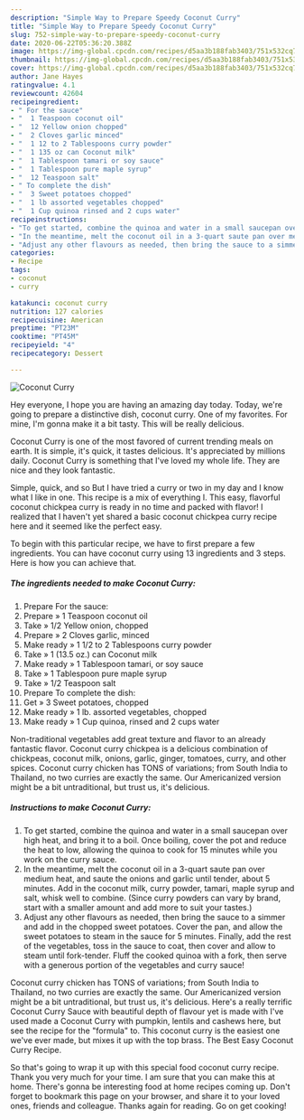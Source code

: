 ```yaml
---
description: "Simple Way to Prepare Speedy Coconut Curry"
title: "Simple Way to Prepare Speedy Coconut Curry"
slug: 752-simple-way-to-prepare-speedy-coconut-curry
date: 2020-06-22T05:36:20.388Z
image: https://img-global.cpcdn.com/recipes/d5aa3b188fab3403/751x532cq70/coconut-curry-recipe-main-photo.jpg
thumbnail: https://img-global.cpcdn.com/recipes/d5aa3b188fab3403/751x532cq70/coconut-curry-recipe-main-photo.jpg
cover: https://img-global.cpcdn.com/recipes/d5aa3b188fab3403/751x532cq70/coconut-curry-recipe-main-photo.jpg
author: Jane Hayes
ratingvalue: 4.1
reviewcount: 42604
recipeingredient:
- " For the sauce"
- "  1 Teaspoon coconut oil"
- "  12 Yellow onion chopped"
- "  2 Cloves garlic minced"
- "  1 12 to 2 Tablespoons curry powder"
- "  1 135 oz can Coconut milk"
- "  1 Tablespoon tamari or soy sauce"
- "  1 Tablespoon pure maple syrup"
- "  12 Teaspoon salt"
- " To complete the dish"
- "  3 Sweet potatoes chopped"
- "  1 lb assorted vegetables chopped"
- "  1 Cup quinoa rinsed and 2 cups water"
recipeinstructions:
- "To get started, combine the quinoa and water in a small saucepan over high heat, and bring it to a boil. Once boiling, cover the pot and reduce the heat to low, allowing the quinoa to cook for 15 minutes while you work on the curry sauce."
- "In the meantime, melt the coconut oil in a 3-quart saute pan over medium heat, and saute the onions and garlic until tender, about 5 minutes. Add in the coconut milk, curry powder, tamari, maple syrup and salt, whisk well to combine. (Since curry powders can vary by brand, start with a smaller amount and add more to suit your tastes.)"
- "Adjust any other flavours as needed, then bring the sauce to a simmer and add in the chopped sweet potatoes. Cover the pan, and allow the sweet potatoes to steam in the sauce for 5 minutes. Finally, add the rest of the vegetables, toss in the sauce to coat, then cover and allow to steam until fork-tender. Fluff the cooked quinoa with a fork, then serve with a generous portion of the vegetables and curry sauce!"
categories:
- Recipe
tags:
- coconut
- curry

katakunci: coconut curry 
nutrition: 127 calories
recipecuisine: American
preptime: "PT23M"
cooktime: "PT45M"
recipeyield: "4"
recipecategory: Dessert

---
```



![Coconut Curry](https://img-global.cpcdn.com/recipes/d5aa3b188fab3403/751x532cq70/coconut-curry-recipe-main-photo.jpg)

Hey everyone, I hope you are having an amazing day today. Today, we're going to prepare a distinctive dish, coconut curry. One of my favorites. For mine, I'm gonna make it a bit tasty. This will be really delicious.

Coconut Curry is one of the most favored of current trending meals on earth. It is simple, it's quick, it tastes delicious. It's appreciated by millions daily. Coconut Curry is something that I've loved my whole life. They are nice and they look fantastic.

Simple, quick, and so But I have tried a curry or two in my day and I know what I like in one. This recipe is a mix of everything I. This easy, flavorful coconut chickpea curry is ready in no time and packed with flavor! I realized that I haven&#39;t yet shared a basic coconut chickpea curry recipe here and it seemed like the perfect easy.


To begin with this particular recipe, we have to first prepare a few ingredients. You can have coconut curry using 13 ingredients and 3 steps. Here is how you can achieve that.

<!--inarticleads1-->

##### The ingredients needed to make Coconut Curry:

1. Prepare  For the sauce:
1. Prepare  » 1 Teaspoon coconut oil
1. Take  » 1/2 Yellow onion, chopped
1. Prepare  » 2 Cloves garlic, minced
1. Make ready  » 1 1/2 to 2 Tablespoons curry powder
1. Take  » 1 (13.5 oz.) can Coconut milk
1. Make ready  » 1 Tablespoon tamari, or soy sauce
1. Take  » 1 Tablespoon pure maple syrup
1. Take  » 1/2 Teaspoon salt
1. Prepare  To complete the dish:
1. Get  » 3 Sweet potatoes, chopped
1. Make ready  » 1 lb. assorted vegetables, chopped
1. Make ready  » 1 Cup quinoa, rinsed and 2 cups water


Non-traditional vegetables add great texture and flavor to an already fantastic flavor. Coconut curry chickpea is a delicious combination of chickpeas, coconut milk, onions, garlic, ginger, tomatoes, curry, and other spices. Coconut curry chicken has TONS of variations; from South India to Thailand, no two curries are exactly the same. Our Americanized version might be a bit untraditional, but trust us, it&#39;s delicious. 

<!--inarticleads2-->

##### Instructions to make Coconut Curry:

1. To get started, combine the quinoa and water in a small saucepan over high heat, and bring it to a boil. Once boiling, cover the pot and reduce the heat to low, allowing the quinoa to cook for 15 minutes while you work on the curry sauce.
1. In the meantime, melt the coconut oil in a 3-quart saute pan over medium heat, and saute the onions and garlic until tender, about 5 minutes. Add in the coconut milk, curry powder, tamari, maple syrup and salt, whisk well to combine. (Since curry powders can vary by brand, start with a smaller amount and add more to suit your tastes.)
1. Adjust any other flavours as needed, then bring the sauce to a simmer and add in the chopped sweet potatoes. Cover the pan, and allow the sweet potatoes to steam in the sauce for 5 minutes. Finally, add the rest of the vegetables, toss in the sauce to coat, then cover and allow to steam until fork-tender. Fluff the cooked quinoa with a fork, then serve with a generous portion of the vegetables and curry sauce!


Coconut curry chicken has TONS of variations; from South India to Thailand, no two curries are exactly the same. Our Americanized version might be a bit untraditional, but trust us, it&#39;s delicious. Here&#39;s a really terrific Coconut Curry Sauce with beautiful depth of flavour yet is made with I&#39;ve used made a Coconut Curry with pumpkin, lentils and cashews here, but see the recipe for the &#34;formula&#34; to. This coconut curry is the easiest one we&#39;ve ever made, but mixes it up with the top brass. The Best Easy Coconut Curry Recipe. 

So that's going to wrap it up with this special food coconut curry recipe. Thank you very much for your time. I am sure that you can make this at home. There's gonna be interesting food at home recipes coming up. Don't forget to bookmark this page on your browser, and share it to your loved ones, friends and colleague. Thanks again for reading. Go on get cooking!
